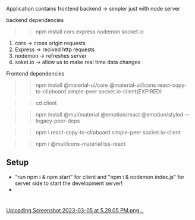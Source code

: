 Application contains
frontend 
backend -> simpler just with node server

backend dependencies
>> npm install cors express nodemon socket.io
1. cors -> cross origin requests
2. Express -> recived http requests
3. nodemon -> refreshes server 
4. soket.io -> allow us to make real time data changes

Frontend dependencies
>> npm install @material-ui/core @material-ui/icons react-copy-to-clipboard simple-peer socket.io-client(EXPIRED)

>> cd client

>> npm install @mui/material @emotion/react @emotion/styled --legacy-peer-deps

>> npm i react-copy-to-clipboard simple-peer socket.io-client

>> npm i @mui/icons-material tss-react


## Setup

- "run npm i & npm start" for client and "npm i & nodemon index.js" for server side to start the development server!
- 
# 
[Uploading Screenshot 2023-03-05 at 5.29.05 PM.png…]()
